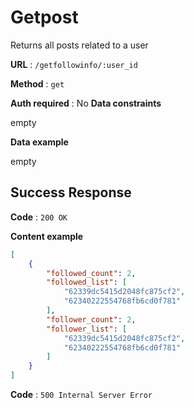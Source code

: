 # Getpost

Returns all posts related to a user

**URL** : `/getfollowinfo/:user_id`

**Method** : `get`

**Auth required** : No
**Data constraints**

empty

**Data example**

empty


## Success Response

**Code** : `200 OK`

**Content example**

```json
[
    {
        "followed_count": 2,
        "followed_list": [
            "62339dc5415d2048fc875cf2",
            "62340222554768fb6cd0f781"
        ],
        "follower_count": 2,
        "follower_list": [
            "62339dc5415d2048fc875cf2",
            "62340222554768fb6cd0f781"
        ]
    }
]
```
**Code** : `500 Internal Server Error`
